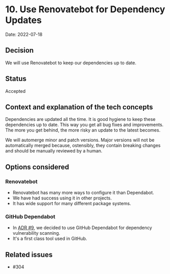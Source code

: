 # 10. Use Renovatebot for Dependency Updates

Date: 2022-07-18

## Decision

We will use Renovatebot to keep our dependencies up to date. 

## Status

Accepted

## Context and explanation of the tech concepts

Dependencies are updated all the time.  It is good hygiene to keep these dependencies up to date.
This way you get all bug fixes and improvements.
The more you get behind, the more risky an update to the latest becomes.

We will automerge minor and patch versions.  Major versions will not be automatically merged because, ostensibly, they
contain breaking changes and should be manually reviewed by a human.

## Options considered

### Renovatebot

- Renovatebot has many more ways to configure it than Dependabot.
- We have had success using it in other projects.
- It has wide support for many different package systems. 

### GitHub Dependabot

- In [ADR #9](./009-use-github-dependabot-and-codeql.md), we decided to use GitHub Dependabot for dependency vulnerability scanning.
- It's a first class tool used in GitHub.

## Related issues

- #304
